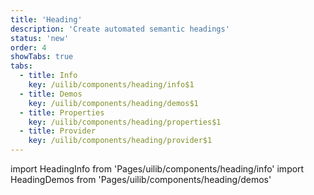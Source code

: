 ```yaml
---
title: 'Heading'
description: 'Create automated semantic headings'
status: 'new'
order: 4
showTabs: true
tabs:
  - title: Info
    key: /uilib/components/heading/info$1
  - title: Demos
    key: /uilib/components/heading/demos$1
  - title: Properties
    key: /uilib/components/heading/properties$1
  - title: Provider
    key: /uilib/components/heading/provider$1
---
```


import HeadingInfo from 'Pages/uilib/components/heading/info'
import HeadingDemos from 'Pages/uilib/components/heading/demos'

<HeadingInfo />
<HeadingDemos />
